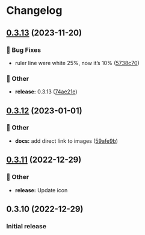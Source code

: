 # Changelog

## [0.3.13](https://github.com/Fred-Vatin/never-be-lost/compare/v0.3.12...v0.3.13) (2023-11-20)


### 🐞 Bug Fixes

* ruler line were white 25%, now it’s 10% ([5738c70](https://github.com/Fred-Vatin/never-be-lost/commit/5738c7001bf552c96da57c966ddb66a8e8afb3d9))


### 🧰 Other

* **release:** 0.3.13 ([74ae21e](https://github.com/Fred-Vatin/never-be-lost/commit/74ae21e9e378361ded655a9226fab4aa8483ffe1))

## [0.3.12](https://github.com/Fred-Vatin/never-be-lost/compare/v0.3.11...v0.3.12) (2023-01-01)


### 🧰 Other

* **docs:** add direct link to images ([59afe9b](https://github.com/Fred-Vatin/never-be-lost/commit/59afe9b0b03cef90e864a97a48d851017119d54b))

## [0.3.11](https://github.com/Fred-Vatin/never-be-lost/compare/v0.3.10...v0.3.11) (2022-12-29)

### 🧰 Other

* **release:** Update icon

## 0.3.10 (2022-12-29)

### Initial release
